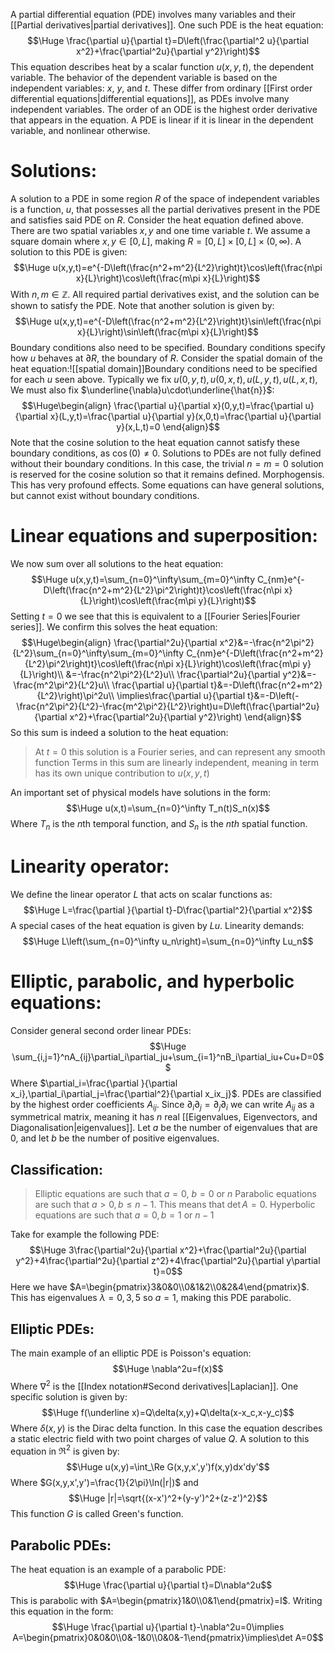 A partial differential equation (PDE) involves many variables and their [[Partial derivatives|partial derivatives]]. One such PDE is the heat equation:$$\Huge \frac{\partial u}{\partial t}=D\left(\frac{\partial^2 u}{\partial x^2}+\frac{\partial^2u}{\partial y^2}\right)$$This equation describes heat by a scalar function $u(x,y,t)$, the dependent variable. The behavior of the dependent variable is based on the independent variables: $x$, $y$, and $t$. These differ from ordinary [[First order differential equations|differential equations]], as PDEs involve many independent variables. The order of an ODE is the highest order derivative that appears in the equation. A PDE is linear if it is linear in the dependent variable, and nonlinear otherwise.

# Solutions:

A solution to a PDE in some region $R$ of the space of independent variables is a function, $u$, that possesses all the partial derivatives present in the PDE and satisfies said PDE on $R$. Consider the heat equation defined above. There are two spatial variables $x,y$ and one time variable $t$. We assume a square domain where $x,y\in[0,L]$, making $R=[0,L]\times[0,L]\times(0,\infty)$. A solution to this PDE is given:$$\Huge u(x,y,t)=e^{-D\left(\frac{n^2+m^2}{L^2}\right)t}\cos\left(\frac{n\pi x}{L}\right)\cos\left(\frac{m\pi x}{L}\right)$$With $n,m\in\mathbb{Z}$. All required partial derivatives exist, and the solution can be shown to satisfy the PDE. Note that another solution is given by:$$\Huge u(x,y,t)=e^{-D\left(\frac{n^2+m^2}{L^2}\right)t}\sin\left(\frac{n\pi x}{L}\right)\sin\left(\frac{m\pi x}{L}\right)$$ Boundary conditions also need to be specified. Boundary conditions specify how $u$ behaves at $\partial R$, the boundary of $R$. Consider the spatial domain of the heat equation:![[spatial domain]]Boundary conditions need to be specified for each $u$ seen above. Typically we fix $u(0,y,t),u(0,x,t),u(L,y,t),u(L,x,t)$, We must also fix $\underline{\nabla}u\cdot\underline{\hat{n}}$:$$\Huge\begin{align}
\frac{\partial u}{\partial x}(0,y,t)=\frac{\partial u}{\partial x}(L,y,t)=\frac{\partial u}{\partial y}(x,0,t)=\frac{\partial u}{\partial y}(x,L,t)=0
\end{align}$$Note that the cosine solution to the heat equation cannot satisfy these boundary conditions, as $\cos(0)\neq0$. Solutions to PDEs are not fully defined without their boundary conditions. In this case, the trivial $n=m=0$ solution is reserved for the cosine solution so that it remains defined. Morphogensis. This has very profound effects. Some equations can have general solutions, but cannot exist without boundary conditions.

# Linear equations and superposition:

We now sum over all solutions to the heat equation:$$\Huge u(x,y,t)=\sum_{n=0}^\infty\sum_{m=0}^\infty C_{nm}e^{-D\left(\frac{n^2+m^2}{L^2}\pi^2\right)t}\cos\left(\frac{n\pi x}{L}\right)\cos\left(\frac{m\pi y}{L}\right)$$Setting $t=0$ we see that this is equivalent to a [[Fourier Series|Fourier series]]. We confirm this solves the heat equation:$$\Huge\begin{align}
\frac{\partial^2u}{\partial x^2}&=-\frac{n^2\pi^2}{L^2}\sum_{n=0}^\infty\sum_{m=0}^\infty C_{nm}e^{-D\left(\frac{n^2+m^2}{L^2}\pi^2\right)t}\cos\left(\frac{n\pi x}{L}\right)\cos\left(\frac{m\pi y}{L}\right)\\
&=-\frac{n^2\pi^2}{L^2}u\\
\frac{\partial^2u}{\partial y^2}&=-\frac{m^2\pi^2}{L^2}u\\
\frac{\partial u}{\partial t}&=-D\left(\frac{n^2+m^2}{L^2}\right)\pi^2u\\
\implies\frac{\partial u}{\partial t}&=-D\left(-\frac{n^2\pi^2}{L^2}-\frac{m^2\pi^2}{L^2}\right)u=D\left(\frac{\partial^2u}{\partial x^2}+\frac{\partial^2u}{\partial y^2}\right)
\end{align}$$So this sum is indeed a solution to the heat equation:
> At $t=0$ this solution is a Fourier series, and can represent any smooth function
> Terms in this sum are linearly independent, meaning in term has its own unique contribution to $u(x,y,t)$


An important set of physical models have solutions in the form:$$\Huge u(x,t)=\sum_{n=0}^\infty T_n(t)S_n(x)$$Where $T_n$ is the $n$th temporal function, and $S_n$ is the $nth$ spatial function.

# Linearity operator:

We define the linear operator $L$ that acts on scalar functions as:$$\Huge L=\frac{\partial }{\partial t}-D\frac{\partial^2}{\partial x^2}$$A special cases of the heat equation is given by $Lu$. Linearity demands:$$\Huge L\left(\sum_{n=0}^\infty u_n\right)=\sum_{n=0}^\infty Lu_n$$

# Elliptic, parabolic, and hyperbolic equations:

Consider general second order linear PDEs:$$\Huge \sum_{i,j=1}^nA_{ij}\partial_i\partial_ju+\sum_{i=1}^nB_i\partial_iu+Cu+D=0$$Where $\partial_i=\frac{\partial }{\partial x_i},\partial_i\partial_j=\frac{\partial^2}{\partial x_ix_j}$. PDEs are classified by the highest order coefficients $A_{ij}$. Since $\partial_i\partial_j=\partial_j\partial_i$ we can write $A_{ij}$ as a symmetrical matrix, meaning it has $n$ real [[Eigenvalues, Eigenvectors, and Diagonalisation|eigenvalues]]. Let $a$ be the number of eigenvalues that are $0$, and let $b$ be the number of positive eigenvalues.

## Classification:
> Elliptic equations are such that $a=0$, $b=0\text{ or }n$
> Parabolic equations are such that $a>0, b\leq n-1$. This means that $\det A=0$.
> Hyperbolic equations are such that $a=0,b=1\text{ or }n-1$

Take for example the following PDE:$$\Huge 3\frac{\partial^2u}{\partial x^2}+\frac{\partial^2u}{\partial y^2}+4\frac{\partial^2u}{\partial z^2}+4\frac{\partial^2u}{\partial y\partial t}=0$$Here we have $A=\begin{pmatrix}3&0&0\\0&1&2\\0&2&4\end{pmatrix}$. This has eigenvalues $\lambda=0,3,5$ so $a=1$, making this PDE parabolic.

## Elliptic PDEs:
The main example of an elliptic PDE is Poisson's equation:$$\Huge \nabla^2u=f(x)$$Where $\nabla^2$ is the [[Index notation#Second derivatives|Laplacian]]. One specific solution is given by:$$\Huge f(\underline x)=Q\delta(x,y)+Q\delta(x-x_c,x-y_c)$$Where $\delta(x,y)$ is the Dirac delta function. In this case the equation describes a static electric field with two point charges of value $Q$. A solution to this equation in $\Re^2$ is given by:$$\Huge u(x,y)=\int_\Re G(x,y,x',y')f(x,y)dx'dy'$$Where $G(x,y,x',y')=\frac{1}{2\pi}\ln(|r|)$  and $$\Huge |r|=\sqrt{(x-x')^2+(y-y')^2+(z-z')^2}$$This function $G$ is called Green's function.

## Parabolic PDEs:
The heat equation is an example of a parabolic PDE:$$\Huge \frac{\partial u}{\partial t}=D\nabla^2u$$This is parabolic with $A=\begin{pmatrix}1&0\\0&1\end{pmatrix}=I$. Writing this equation in the form:$$\Huge \frac{\partial u}{\partial t}-\nabla^2u=0\implies A=\begin{pmatrix}0&0&0\\0&-1&0\\0&0&-1\end{pmatrix}\implies\det A=0$$
 